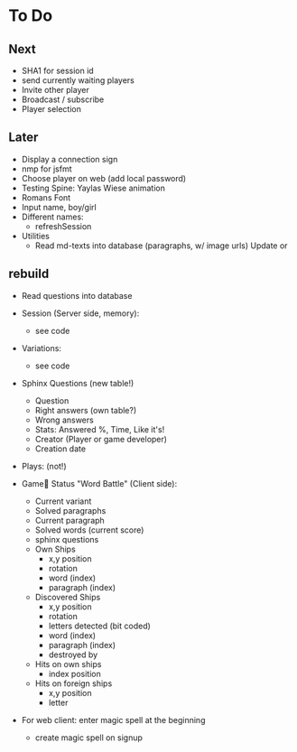 # To Do

## Next
* SHA1 for session id
* send currently waiting players
* Invite other player
* Broadcast / subscribe
* Player selection

## Later
* Display a connection sign
* nmp for jsfmt
* Choose player on web (add local password)
* Testing Spine: Yaylas Wiese animation
* Romans Font
* Input name, boy/girl
* Different names:
	* refreshSession
* Utilities
	* Read md-texts into database (paragraphs, w/ image urls) Update or 


## rebuild 
* Read questions into database
* Session (Server side, memory):
	* see code 
* Variations: 
	* see code
* Sphinx Questions (new table!)
	* Question
	* Right answers (own table?)
	* Wrong answers
	* Stats: Answered %, Time, Like it's!
	* Creator (Player or game developer)
	* Creation date
* Plays: (not!)
* Game Status "Word Battle" (Client side):
	* Current variant
	* Solved paragraphs
	* Current paragraph
	* Solved words (current score)
	* sphinx questions
	* Own Ships
		* x,y position
		* rotation
		* word (index)
		* paragraph (index)
	* Discovered Ships
		* x,y position
		* rotation
		* letters detected (bit coded)
		* word (index)
		* paragraph (index)
		* destroyed by
	* Hits on own ships
		* index position
	* Hits on foreign ships
		* x,y position
		* letter

* For web client: enter magic spell at the beginning
	* create magic spell on signup